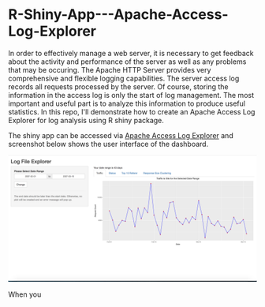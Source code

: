 # R-Shiny-App---Apache-Access-Log-Explorer

In order to effectively manage a web server, it is necessary to get feedback about the activity and performance of the server as well as any problems that may be occuring. The Apache HTTP Server provides very comprehensive and flexible logging capabilities. The server access log records all requests processed by the server. Of course, storing the information in the access log is only the start of log management. The most important and useful part is to analyze this information to produce useful statistics. In this repo, I'll demonstrate how to create an Apache Access Log Explorer for log analysis using R shiny package. 

The shiny app can be accessed via [Apache Access Log Explorer](https://hui-neil-zhang.shinyapps.io/access_log_explorer/) and screenshot below shows the user interface of the dashboard.

![alt text](https://github.com/NeilZhang1012/R-Shiny-App---Apache-Access-Log-Explorer/blob/master/access_log_screenshot.png "Logo Title Text 1")

When you 
